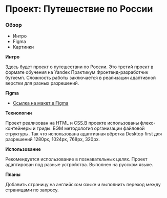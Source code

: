 # Проект: Путешествие по России

### Обзор
* Интро
* Figma
* Картинки

**Интро**

Здесь будет проект о путешествии по России.
Это третий проект в формате обучения на Yandex Практикум Фронтенд-разработчик буткемп. 
Сложность работы заключается в реализации адаптивной верстки для разных разрешений.

**Figma**

* [Ссылка на макет в Figma](https://www.figma.com/file/5S2WSbEFL6awjVWJ0NWL8Q/Sprint-3_-Russia-_-desktop-mobile?node-id=28503%3A0)

**Технологии**

Проект реализован на HTML и CSS.В проекте использованы флекс-контейнеры и гриды. БЭМ методология организации файловой структуры. Так что использована адаптивная вёрстка Desktop first для разрешений 1280px, 1024px, 768px, 320px.

**Использование**

Рекомендуется использование в познавательных целях. Проект адаптирован под разные устройства. Выполнен на русском языке.

**Планы**

Добавить страницу на английском языке и выполнить переход между страницами по запросу.